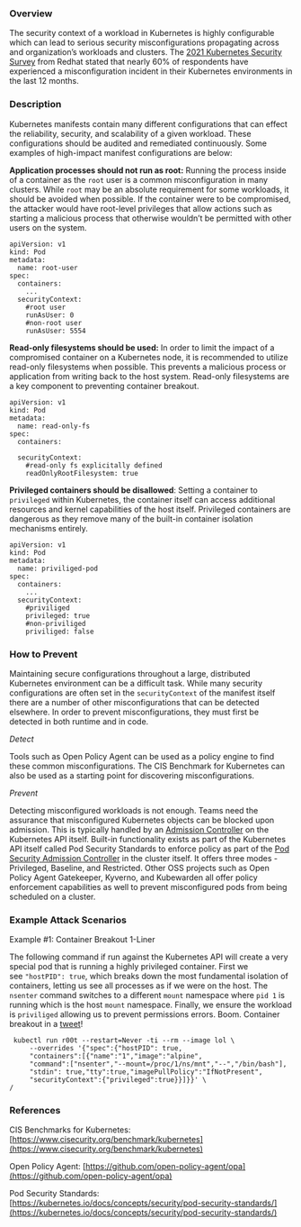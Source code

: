 ### Overview

The security context of a workload in Kubernetes is highly configurable which can lead to serious security misconfigurations propagating across and organization’s workloads and clusters. The [2021 Kubernetes Security Survey](https://www.redhat.com/en/resources/kubernetes-adoption-security-market-trends-2021-overview) from Redhat stated that nearly 60% of respondents have experienced a misconfiguration incident in their Kubernetes environments in the last 12 months. 

### Description

Kubernetes manifests contain many different configurations that can effect the reliability, security, and scalability of a given workload. These configurations should be audited and remediated continuously. Some examples of high-impact manifest configurations are below:

**Application processes should not run as root:** Running the process inside of a container as the `root` user is a common misconfiguration in many clusters. While `root` may be an absolute requirement for some workloads, it should be avoided when possible. If the container were to be compromised, the attacker would have root-level privileges that allow actions such as starting a malicious process that otherwise wouldn’t be permitted with other users on the system. 

```
apiVersion: v1  
kind: Pod  
metadata:  
  name: root-user
spec:  
  containers:  
	...
  securityContext:  
    #root user
    runAsUser: 0
	#non-root user
	runAsUser: 5554	
```


**Read-only filesystems should be used:** In order to limit the impact of a compromised container on a Kubernetes node, it is recommended to utilize read-only filesystems when possible. This prevents a malicious process or application from writing back to the host system. Read-only filesystems are a key component to preventing container breakout.

```
apiVersion: v1  
kind: Pod  
metadata:  
  name: read-only-fs
spec:  
  containers:  

  securityContext:  
	#read-only fs explicitally defined
    readOnlyRootFilesystem: true
```


**Privileged containers should be disallowed**: Setting a container to `privileged` within Kubernetes, the container itself can access additional resources and kernel capabilities of the host itself. Privileged containers are dangerous as they remove many of the built-in container isolation mechanisms entirely. 

```
apiVersion: v1  
kind: Pod  
metadata:  
  name: priviliged-pod
spec:  
  containers:  
	...
  securityContext:  
    #priviliged 
    privileged: true
	#non-priviliged 
	priviliged: false
```

### How to Prevent

Maintaining secure configurations throughout a large, distributed Kubernetes environment can be a difficult task. While many security configurations are often set in the `securityContext` of the manifest itself there are a number of other misconfigurations that can be detected elsewhere. In order to prevent misconfigurations, they must first be detected in both runtime and in code. 

*Detect*

Tools such as Open Policy Agent can be used as a policy engine to find these common misconfigurations. The CIS Benchmark for Kubernetes can also be used as a starting point for discovering misconfigurations. 

*Prevent*

Detecting misconfigured workloads is not enough. Teams need the assurance that misconfigured Kubernetes objects can be blocked upon admission. This is typically handled by an [Admission Controller](https://kubernetes.io/docs/reference/access-authn-authz/admission-controllers/) on the Kubernetes API itself. Built-in functionality exists as part of the Kubernetes API itself called Pod Security Standards to enforce policy as part of the [Pod Security Admission Controller](https://kubernetes.io/docs/concepts/security/pod-security-admission/) in the cluster itself. It offers three modes - Privileged, Baseline, and Restricted. Other OSS projects such as Open Policy Agent Gatekeeper, Kyverno, and Kubewarden all offer policy enforcement capabilities as well to prevent misconfigured pods from being scheduled on a cluster. 

### Example Attack Scenarios

Example #1: Container Breakout 1-Liner

The following command if run against the Kubernetes API will create a very special pod that is running a highly privileged container. First we see `"hostPID": true`, which breaks down the most fundamental isolation of containers, letting us see all processes as if we were on the host. The `nsenter` command switches to a different `mount` namespace where `pid 1` is running which is the host `mount` namespace. Finally, we ensure the workload is `priviliged` allowing us to prevent permissions errors. Boom. Container breakout in a [tweet](https://twitter.com/mauilion/status/1129468485480751104https://twitter.com/mauilion/status/1129468485480751104)! 

```
 kubectl run r00t --restart=Never -ti --rm --image lol \
	 --overrides '{"spec":{"hostPID": true, 
	 "containers":[{"name":"1","image":"alpine", 
	 "command":["nsenter","--mount=/proc/1/ns/mnt","--","/bin/bash"], 
     "stdin": true,"tty":true,"imagePullPolicy":"IfNotPresent", 
     "securityContext":{"privileged":true}}]}}' \
/
```

### References

CIS Benchmarks for Kubernetes: [https://www.cisecurity.org/benchmark/kubernetes](https://www.cisecurity.org/benchmark/kubernetes)

Open Policy Agent: [https://github.com/open-policy-agent/opa](https://github.com/open-policy-agent/opa)

Pod Security Standards: [https://kubernetes.io/docs/concepts/security/pod-security-standards/](https://kubernetes.io/docs/concepts/security/pod-security-standards/)
